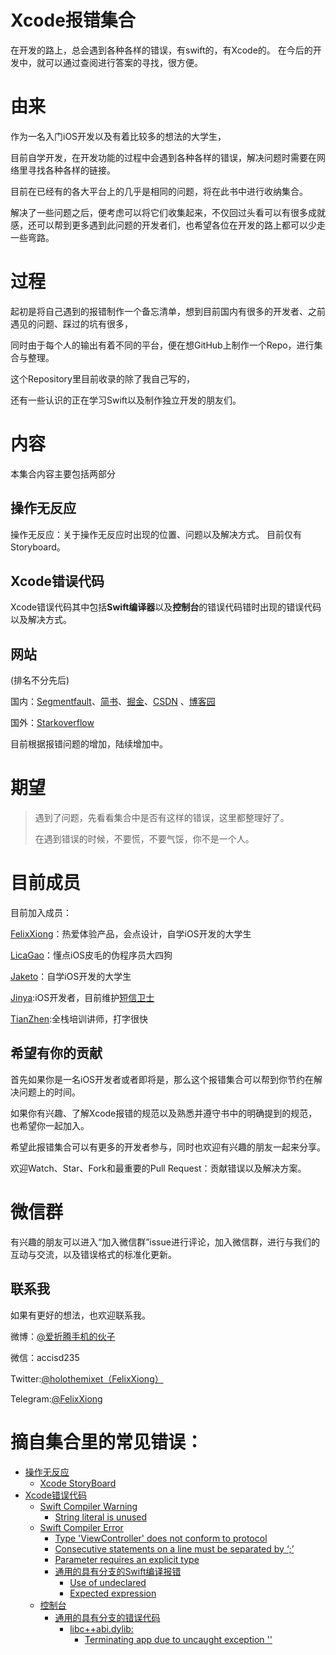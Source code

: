 # Xcode报错集合



在开发的路上，总会遇到各种各样的错误，有swift的，有Xcode的。
在今后的开发中，就可以通过查阅进行答案的寻找，很方便。

# 由来

作为一名入门iOS开发以及有着比较多的想法的大学生，

目前自学开发，在开发功能的过程中会遇到各种各样的错误，解决问题时需要在网络里寻找各种各样的链接。

目前在已经有的各大平台上的几乎是相同的问题，将在此书中进行收纳集合。

解决了一些问题之后，便考虑可以将它们收集起来，不仅回过头看可以有很多成就感，还可以帮到更多遇到此问题的开发者们，也希望各位在开发的路上都可以少走一些弯路。

# 过程

起初是将自己遇到的报错制作一个备忘清单，想到目前国内有很多的开发者、之前遇见的问题、踩过的坑有很多，

同时由于每个人的输出有着不同的平台，便在想GitHub上制作一个Repo，进行集合与整理。

这个Repository里目前收录的除了我自己写的，

还有一些认识的正在学习Swift以及制作独立开发的朋友们。

# 内容

本集合内容主要包括两部分

## 操作无反应

操作无反应：关于操作无反应时出现的位置、问题以及解决方式。
目前仅有Storyboard。

## Xcode错误代码

Xcode错误代码其中包括**Swift编译器**以及**控制台**的错误代码错时出现的错误代码以及解决方式。

## 网站

(排名不分先后)

国内：[Segmentfault](https://segmentfault.com)、[简书](https://www.jianshu.com/)、[掘金](https://juejin.im/timeline)、[CSDN](http://blog.csdn.net) 、[博客园](https://www.cnblogs.com)

国外：[Starkoverflow](https://stackoverflow.com)

目前根据报错问题的增加，陆续增加中。

# 期望

> 遇到了问题，先看看集合中是否有这样的错误，这里都整理好了。
>
> 在遇到错误的时候，不要慌，不要气馁，你不是一个人。

# 目前成员

目前加入成员：

[FelixXiong](https://github.com/FelixXiong)：热爱体验产品，会点设计，自学iOS开发的大学生

[LicaGao](https://github.com/LicaGao)：懂点iOS皮毛的伪程序员大四狗

[Jaketo](https://bladderofculture.blogspot.com)：自学iOS开发的大学生 

[Jinya](http://jinya.me):iOS开发者，目前维护[短信卫士](https://itunes.apple.com/cn/app/%E7%9F%AD%E4%BF%A1%E5%8D%AB%E5%A3%AB/id1317407948?mt=8)

[TianZhen](http://www.tianzhen.tech):全栈培训讲师，打字很快

## 希望有你的贡献

首先如果你是一名iOS开发者或者即将是，那么这个报错集合可以帮到你节约在解决问题上的时间。

如果你有兴趣、了解Xcode报错的规范以及熟悉并遵守书中的明确提到的规范，也希望你一起加入。

希望此报错集合可以有更多的开发者参与，同时也欢迎有兴趣的朋友一起来分享。

欢迎Watch、Star、Fork和最重要的Pull Request：贡献错误以及解决方案。

# 微信群

有兴趣的朋友可以进入“加入微信群”issue进行评论，加入微信群，进行与我们的互动与交流，以及错误格式的标准化更新。

## 联系我

如果有更好的想法，也欢迎联系我。

微博：[@爱折腾手机的伙子](https://weibo.com/5210076054/profile?rightmod=1&wvr=6&mod=personinfo&is_all=1)

微信：accisd235

Twitter:[@holothemixet（FelixXiong）](https://twitter.com/holothemixet)

Telegram:[@FelixXiong](t.me/FelixXiong)


# 摘自集合里的常见错误：

* [操作无反应](No-response/README.md)
  * [Xcode StoryBoard](No-response/Xcode-Storyboard.md)
* [Xcode错误代码](Xcode-Error-Code/README.md)
    * [Swift Compiler Warning](Xcode-Error-Code/Swift-Compiler/Swift-Compiler-Warning/README.md)
      * [String literal is unused](Xcode-Error-Code/Swift-Compiler/Swift-Compiler-Warning/String-literal-is-unused.md)
    * [Swift Compiler Error](Xcode-Error-Code/Swift-Compiler/Swift-Compiler-Error/README.md)
      * [Type 'ViewController' does not conform to protocol](Xcode-Error-Code/Swift-Compiler/Swift-Compiler-Error/Type-'ViewController'-does-not-conform-to-protocol.md)
      * [Consecutive statements on a line must be separated by ‘;’](Xcode-Error-Code/Swift-Compiler/Swift-Compiler-Error/Consecutive-statements-on-a-line-must-be-separated-by-‘;’.md)
      * [Parameter requires an explicit type](Xcode-Error-Code/Swift-Compiler/Swift-Compiler-Error/Parameter-requires-an-explicit-type.md)
      * [通用的具有分支的Swift编译报错](Xcode-Error-Code/Swift-Compiler/Swift-Compiler-Error/Generic-Swift-Compile-Error-with-Branch/README.md)
        * [Use of undeclared](Xcode-Error-Code/Swift-Compiler/Swift-Compiler-Error/Generic-Swift-Compile-Error-with-Branch/Use-of-undeclared.md)
        * [Expected expression](Xcode-Error-Code/Swift-Compiler/Swift-Compiler-Error/Generic-Swift-Compile-Error-with-Branch/Expected-expression.md)
  * [控制台](Xcode-Error-Code/Console/README.md)
    * [通用的具有分支的错误代码](Xcode-Error-Code/Console/Universal-branching/README.md)
      * [libc++abi.dylib:](Xcode-Error-Code/Console/Universal-branching/libcabidylib/libcabidylib.md)
        * [Terminating app due to uncaught exception ''](Xcode-Error-Code/Console/Universal-branching/libcabidylib/Terminating-app-due-to-uncaught-exception.md)
